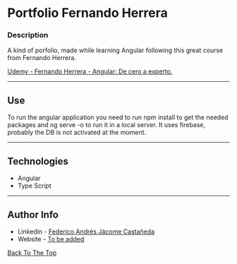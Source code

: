 # Portfolio Fernando Herrera



### Description
A kind of porfolio, made while learning Angular following this great course from Fernando Herrera.

[Udemy - Fernando Herrera - Angular: De cero a experto.](https://www.udemy.com/share/101Wds3@S0opZ16xnJWAL-7hIXfK4Y1e_EOreKyocpG8FYixECNXl13CqSRfa3r39VgOdi_7Hg==/)


---

## Use

To run the angular application you need to run npm install to get the needed packages and ng serve -o to run it in a local server.
It uses firebase, probably the DB is not activated at the moment.

---

## Technologies

- Angular
- Type Script

---
## Author Info

- Linkedin - [Federico Andrés Jácome Castañeda](https://www.linkedin.com/in/federicojacome/)
- Website - [To be added](https://github.com/federocky)

[Back To The Top](#read-me-template)
